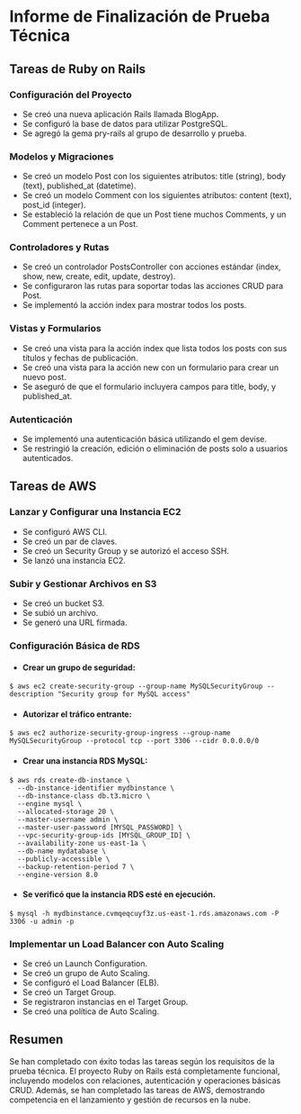 # Informe de Finalización de Prueba Técnica

## Tareas de Ruby on Rails

### Configuración del Proyecto

- Se creó una nueva aplicación Rails llamada BlogApp.
- Se configuró la base de datos para utilizar PostgreSQL.
- Se agregó la gema pry-rails al grupo de desarrollo y prueba.

### Modelos y Migraciones

- Se creó un modelo Post con los siguientes atributos: title (string), body (text), published_at (datetime).
- Se creó un modelo Comment con los siguientes atributos: content (text), post_id (integer).
- Se estableció la relación de que un Post tiene muchos Comments, y un Comment pertenece a un Post.

### Controladores y Rutas

- Se creó un controlador PostsController con acciones estándar (index, show, new, create, edit, update, destroy).
- Se configuraron las rutas para soportar todas las acciones CRUD para Post.
- Se implementó la acción index para mostrar todos los posts.

### Vistas y Formularios

- Se creó una vista para la acción index que lista todos los posts con sus títulos y fechas de publicación.
- Se creó una vista para la acción new con un formulario para crear un nuevo post.
- Se aseguró de que el formulario incluyera campos para title, body, y published_at.

### Autenticación

- Se implementó una autenticación básica utilizando el gem devise.
- Se restringió la creación, edición o eliminación de posts solo a usuarios autenticados.

## Tareas de AWS

### Lanzar y Configurar una Instancia EC2

- Se configuró AWS CLI.
- Se creó un par de claves.
- Se creó un Security Group y se autorizó el acceso SSH.
- Se lanzó una instancia EC2.

### Subir y Gestionar Archivos en S3

- Se creó un bucket S3.
- Se subió un archivo.
- Se generó una URL firmada.

### Configuración Básica de RDS

- #### Crear un grupo de seguridad:
```
$ aws ec2 create-security-group --group-name MySQLSecurityGroup --description "Security group for MySQL access"
```

- #### Autorizar el tráfico entrante: 

```
$ aws ec2 authorize-security-group-ingress --group-name MySQLSecurityGroup --protocol tcp --port 3306 --cidr 0.0.0.0/0
```

- #### Crear una instancia RDS MySQL:

```
$ aws rds create-db-instance \
  --db-instance-identifier mydbinstance \
  --db-instance-class db.t3.micro \
  --engine mysql \
  --allocated-storage 20 \
  --master-username admin \
  --master-user-password [MYSQL_PASSWORD] \
  --vpc-security-group-ids [MYSQL_GROUP_ID] \
  --availability-zone us-east-1a \
  --db-name mydatabase \
  --publicly-accessible \
  --backup-retention-period 7 \
  --engine-version 8.0
```


- #### Se verificó que la instancia RDS esté en ejecución.

```
$ mysql -h mydbinstance.cvmqeqcuyf3z.us-east-1.rds.amazonaws.com -P 3306 -u admin -p
```

### Implementar un Load Balancer con Auto Scaling

- Se creó un Launch Configuration.
- Se creó un grupo de Auto Scaling.
- Se configuró el Load Balancer (ELB).
- Se creó un Target Group.
- Se registraron instancias en el Target Group.
- Se creó una política de Auto Scaling.

## Resumen

Se han completado con éxito todas las tareas según los requisitos de la prueba técnica. El proyecto Ruby on Rails está completamente funcional, incluyendo modelos con relaciones, autenticación y operaciones básicas CRUD. Además, se han completado las tareas de AWS, demostrando competencia en el lanzamiento y gestión de recursos en la nube.